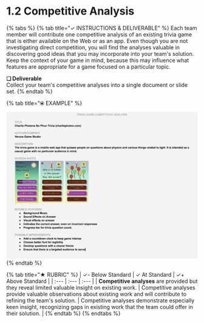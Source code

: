 # 1.2 Competitive Analysis

{% tabs %}
{% tab title="✓  INSTRUCTIONS & DELIVERABLE" %}
Each team member will contribute one competitive analysis of an existing trivia game that is either available on the Web or as an app. Even though you are not investigating direct competition, you will find the analyses valuable in discovering good ideas that you may incorporate into your team's solution. Keep the context of your game in mind, because this may influence what features are appropriate for a game focused on a particular topic.

**❏ Deliverable**  
Collect your team's competitive analyses into a single document or slide set.
{% endtab %}

{% tab title="⦿ EXAMPLE" %}


![](../../.gitbook/assets/competitiveanalysisexample.png)
{% endtab %}

{% tab title="★  RUBRIC" %}
| ✓-  Below Standard | ✓  At Standard | ✓+  Above Standard |
| :--- | :--- | :--- |
| **Competitive analyses** are provided but they reveal limited valuable insight on existing work. | Competitive analyses provide valuable observations about existing work and will contribute to refining the team's solution.  | Competitive analyses demonstrate especially keen insight, recognizing gaps in existing work that the team could offer in their solution. |
{% endtab %}
{% endtabs %}


